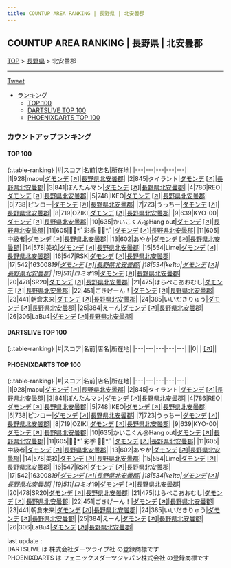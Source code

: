 ```yaml
---
title: COUNTUP AREA RANKING | 長野県 | 北安曇郡
---
```

## COUNTUP AREA RANKING | 長野県 | 北安曇郡

[TOP](/darts/rank/) > [長野県](/darts/rank/長野県/) > 北安曇郡

___

<a href="https://twitter.com/share?ref_src=twsrc%5Etfw" data-text="COUNTUP AREA RANKING | 長野県北安曇郡" class="twitter-share-button" data-hashtags="DARTSLIVE,PHOENIXDARTS,darts,ダーツ" data-show-count="false">Tweet</a>

* [ランキング](#カウントアップランキング)
    * [TOP 100](#top-100)
    * [DARTSLIVE TOP 100](#dartslive-top-100)
    * [PHOENIXDARTS TOP 100](#phoenixdarts-top-100)

### カウントアップランキング

#### TOP 100



{:.table-ranking}
|#|スコア|名前|店名|所在地|
|---|---|---|---|---|
|1|928|<span class="rank-name-pd">mapu</span>|<a href="/darts/rank/shops/8681.html">ダモンデ</a> <a href="https://vs.phoenixdarts.com/jp/shop/shopDetailInfo/s_8681?s_seq=8681">[↗]</a>|<a href="/darts/rank/長野県/北安曇郡">長野県北安曇郡</a>|
|2|845|<span class="rank-name-pd">タイラント</span>|<a href="/darts/rank/shops/8681.html">ダモンデ</a> <a href="https://vs.phoenixdarts.com/jp/shop/shopDetailInfo/s_8681?s_seq=8681">[↗]</a>|<a href="/darts/rank/長野県/北安曇郡">長野県北安曇郡</a>|
|3|841|<span class="rank-name-pd">ぼんたんマン</span>|<a href="/darts/rank/shops/8681.html">ダモンデ</a> <a href="https://vs.phoenixdarts.com/jp/shop/shopDetailInfo/s_8681?s_seq=8681">[↗]</a>|<a href="/darts/rank/長野県/北安曇郡">長野県北安曇郡</a>|
|4|786|<span class="rank-name-pd">REO</span>|<a href="/darts/rank/shops/8681.html">ダモンデ</a> <a href="https://vs.phoenixdarts.com/jp/shop/shopDetailInfo/s_8681?s_seq=8681">[↗]</a>|<a href="/darts/rank/長野県/北安曇郡">長野県北安曇郡</a>|
|5|748|<span class="rank-name-pd">IKEO</span>|<a href="/darts/rank/shops/8681.html">ダモンデ</a> <a href="https://vs.phoenixdarts.com/jp/shop/shopDetailInfo/s_8681?s_seq=8681">[↗]</a>|<a href="/darts/rank/長野県/北安曇郡">長野県北安曇郡</a>|
|6|738|<span class="rank-name-pd">ピンロー</span>|<a href="/darts/rank/shops/8681.html">ダモンデ</a> <a href="https://vs.phoenixdarts.com/jp/shop/shopDetailInfo/s_8681?s_seq=8681">[↗]</a>|<a href="/darts/rank/長野県/北安曇郡">長野県北安曇郡</a>|
|7|723|<span class="rank-name-pd">うっちー</span>|<a href="/darts/rank/shops/8681.html">ダモンデ</a> <a href="https://vs.phoenixdarts.com/jp/shop/shopDetailInfo/s_8681?s_seq=8681">[↗]</a>|<a href="/darts/rank/長野県/北安曇郡">長野県北安曇郡</a>|
|8|719|<span class="rank-name-pd">OZIKI</span>|<a href="/darts/rank/shops/8681.html">ダモンデ</a> <a href="https://vs.phoenixdarts.com/jp/shop/shopDetailInfo/s_8681?s_seq=8681">[↗]</a>|<a href="/darts/rank/長野県/北安曇郡">長野県北安曇郡</a>|
|9|639|<span class="rank-name-pd">KYO-00</span>|<a href="/darts/rank/shops/8681.html">ダモンデ</a> <a href="https://vs.phoenixdarts.com/jp/shop/shopDetailInfo/s_8681?s_seq=8681">[↗]</a>|<a href="/darts/rank/長野県/北安曇郡">長野県北安曇郡</a>|
|10|635|<span class="rank-name-pd">かいこくん@Hang out</span>|<a href="/darts/rank/shops/8681.html">ダモンデ</a> <a href="https://vs.phoenixdarts.com/jp/shop/shopDetailInfo/s_8681?s_seq=8681">[↗]</a>|<a href="/darts/rank/長野県/北安曇郡">長野県北安曇郡</a>|
|11|605|<span class="rank-name-pd">❁⃘*.ﾟ彩季 ❁⃘*.ﾟ</span>|<a href="/darts/rank/shops/8681.html">ダモンデ</a> <a href="https://vs.phoenixdarts.com/jp/shop/shopDetailInfo/s_8681?s_seq=8681">[↗]</a>|<a href="/darts/rank/長野県/北安曇郡">長野県北安曇郡</a>|
|11|605|<span class="rank-name-pd">中級者</span>|<a href="/darts/rank/shops/8681.html">ダモンデ</a> <a href="https://vs.phoenixdarts.com/jp/shop/shopDetailInfo/s_8681?s_seq=8681">[↗]</a>|<a href="/darts/rank/長野県/北安曇郡">長野県北安曇郡</a>|
|13|602|<span class="rank-name-pd">あやか</span>|<a href="/darts/rank/shops/8681.html">ダモンデ</a> <a href="https://vs.phoenixdarts.com/jp/shop/shopDetailInfo/s_8681?s_seq=8681">[↗]</a>|<a href="/darts/rank/長野県/北安曇郡">長野県北安曇郡</a>|
|14|578|<span class="rank-name-pd">美玖</span>|<a href="/darts/rank/shops/8681.html">ダモンデ</a> <a href="https://vs.phoenixdarts.com/jp/shop/shopDetailInfo/s_8681?s_seq=8681">[↗]</a>|<a href="/darts/rank/長野県/北安曇郡">長野県北安曇郡</a>|
|15|554|<span class="rank-name-pd">Lime</span>|<a href="/darts/rank/shops/8681.html">ダモンデ</a> <a href="https://vs.phoenixdarts.com/jp/shop/shopDetailInfo/s_8681?s_seq=8681">[↗]</a>|<a href="/darts/rank/長野県/北安曇郡">長野県北安曇郡</a>|
|16|547|<span class="rank-name-pd">RSK</span>|<a href="/darts/rank/shops/8681.html">ダモンデ</a> <a href="https://vs.phoenixdarts.com/jp/shop/shopDetailInfo/s_8681?s_seq=8681">[↗]</a>|<a href="/darts/rank/長野県/北安曇郡">長野県北安曇郡</a>|
|17|542|<span class="rank-name-pd">163008*19</span>|<a href="/darts/rank/shops/8681.html">ダモンデ</a> <a href="https://vs.phoenixdarts.com/jp/shop/shopDetailInfo/s_8681?s_seq=8681">[↗]</a>|<a href="/darts/rank/長野県/北安曇郡">長野県北安曇郡</a>|
|18|534|<span class="rank-name-pd">ke1ta</span>|<a href="/darts/rank/shops/8681.html">ダモンデ</a> <a href="https://vs.phoenixdarts.com/jp/shop/shopDetailInfo/s_8681?s_seq=8681">[↗]</a>|<a href="/darts/rank/長野県/北安曇郡">長野県北安曇郡</a>|
|19|511|<span class="rank-name-pd">ロミオ*19</span>|<a href="/darts/rank/shops/8681.html">ダモンデ</a> <a href="https://vs.phoenixdarts.com/jp/shop/shopDetailInfo/s_8681?s_seq=8681">[↗]</a>|<a href="/darts/rank/長野県/北安曇郡">長野県北安曇郡</a>|
|20|478|<span class="rank-name-pd">SR20</span>|<a href="/darts/rank/shops/8681.html">ダモンデ</a> <a href="https://vs.phoenixdarts.com/jp/shop/shopDetailInfo/s_8681?s_seq=8681">[↗]</a>|<a href="/darts/rank/長野県/北安曇郡">長野県北安曇郡</a>|
|21|475|<span class="rank-name-pd">はらぺこあおむし</span>|<a href="/darts/rank/shops/8681.html">ダモンデ</a> <a href="https://vs.phoenixdarts.com/jp/shop/shopDetailInfo/s_8681?s_seq=8681">[↗]</a>|<a href="/darts/rank/長野県/北安曇郡">長野県北安曇郡</a>|
|22|451|<span class="rank-name-pd">ごきげーん！</span>|<a href="/darts/rank/shops/8681.html">ダモンデ</a> <a href="https://vs.phoenixdarts.com/jp/shop/shopDetailInfo/s_8681?s_seq=8681">[↗]</a>|<a href="/darts/rank/長野県/北安曇郡">長野県北安曇郡</a>|
|23|441|<span class="rank-name-pd">朝倉未来</span>|<a href="/darts/rank/shops/8681.html">ダモンデ</a> <a href="https://vs.phoenixdarts.com/jp/shop/shopDetailInfo/s_8681?s_seq=8681">[↗]</a>|<a href="/darts/rank/長野県/北安曇郡">長野県北安曇郡</a>|
|24|385|<span class="rank-name-pd">いいだきりゅう</span>|<a href="/darts/rank/shops/8681.html">ダモンデ</a> <a href="https://vs.phoenixdarts.com/jp/shop/shopDetailInfo/s_8681?s_seq=8681">[↗]</a>|<a href="/darts/rank/長野県/北安曇郡">長野県北安曇郡</a>|
|25|384|<span class="rank-name-pd">えーん</span>|<a href="/darts/rank/shops/8681.html">ダモンデ</a> <a href="https://vs.phoenixdarts.com/jp/shop/shopDetailInfo/s_8681?s_seq=8681">[↗]</a>|<a href="/darts/rank/長野県/北安曇郡">長野県北安曇郡</a>|
|26|306|<span class="rank-name-pd">LaBu4</span>|<a href="/darts/rank/shops/8681.html">ダモンデ</a> <a href="https://vs.phoenixdarts.com/jp/shop/shopDetailInfo/s_8681?s_seq=8681">[↗]</a>|<a href="/darts/rank/長野県/北安曇郡">長野県北安曇郡</a>|


#### DARTSLIVE TOP 100



{:.table-ranking}
|#|スコア|名前|店名|所在地|
|---|---|---|---|---|
||0|<span class="rank-name-dl"> </span>|<a href="/darts/rank/shops/.html"></a> <a href="">[↗]</a>|<a href="/darts/rank//"></a>|


#### PHOENIXDARTS TOP 100



{:.table-ranking}
|#|スコア|名前|店名|所在地|
|---|---|---|---|---|
|1|928|<span class="rank-name-pd">mapu</span>|<a href="/darts/rank/shops/8681.html">ダモンデ</a> <a href="https://vs.phoenixdarts.com/jp/shop/shopDetailInfo/s_8681?s_seq=8681">[↗]</a>|<a href="/darts/rank/長野県/北安曇郡">長野県北安曇郡</a>|
|2|845|<span class="rank-name-pd">タイラント</span>|<a href="/darts/rank/shops/8681.html">ダモンデ</a> <a href="https://vs.phoenixdarts.com/jp/shop/shopDetailInfo/s_8681?s_seq=8681">[↗]</a>|<a href="/darts/rank/長野県/北安曇郡">長野県北安曇郡</a>|
|3|841|<span class="rank-name-pd">ぼんたんマン</span>|<a href="/darts/rank/shops/8681.html">ダモンデ</a> <a href="https://vs.phoenixdarts.com/jp/shop/shopDetailInfo/s_8681?s_seq=8681">[↗]</a>|<a href="/darts/rank/長野県/北安曇郡">長野県北安曇郡</a>|
|4|786|<span class="rank-name-pd">REO</span>|<a href="/darts/rank/shops/8681.html">ダモンデ</a> <a href="https://vs.phoenixdarts.com/jp/shop/shopDetailInfo/s_8681?s_seq=8681">[↗]</a>|<a href="/darts/rank/長野県/北安曇郡">長野県北安曇郡</a>|
|5|748|<span class="rank-name-pd">IKEO</span>|<a href="/darts/rank/shops/8681.html">ダモンデ</a> <a href="https://vs.phoenixdarts.com/jp/shop/shopDetailInfo/s_8681?s_seq=8681">[↗]</a>|<a href="/darts/rank/長野県/北安曇郡">長野県北安曇郡</a>|
|6|738|<span class="rank-name-pd">ピンロー</span>|<a href="/darts/rank/shops/8681.html">ダモンデ</a> <a href="https://vs.phoenixdarts.com/jp/shop/shopDetailInfo/s_8681?s_seq=8681">[↗]</a>|<a href="/darts/rank/長野県/北安曇郡">長野県北安曇郡</a>|
|7|723|<span class="rank-name-pd">うっちー</span>|<a href="/darts/rank/shops/8681.html">ダモンデ</a> <a href="https://vs.phoenixdarts.com/jp/shop/shopDetailInfo/s_8681?s_seq=8681">[↗]</a>|<a href="/darts/rank/長野県/北安曇郡">長野県北安曇郡</a>|
|8|719|<span class="rank-name-pd">OZIKI</span>|<a href="/darts/rank/shops/8681.html">ダモンデ</a> <a href="https://vs.phoenixdarts.com/jp/shop/shopDetailInfo/s_8681?s_seq=8681">[↗]</a>|<a href="/darts/rank/長野県/北安曇郡">長野県北安曇郡</a>|
|9|639|<span class="rank-name-pd">KYO-00</span>|<a href="/darts/rank/shops/8681.html">ダモンデ</a> <a href="https://vs.phoenixdarts.com/jp/shop/shopDetailInfo/s_8681?s_seq=8681">[↗]</a>|<a href="/darts/rank/長野県/北安曇郡">長野県北安曇郡</a>|
|10|635|<span class="rank-name-pd">かいこくん@Hang out</span>|<a href="/darts/rank/shops/8681.html">ダモンデ</a> <a href="https://vs.phoenixdarts.com/jp/shop/shopDetailInfo/s_8681?s_seq=8681">[↗]</a>|<a href="/darts/rank/長野県/北安曇郡">長野県北安曇郡</a>|
|11|605|<span class="rank-name-pd">❁⃘*.ﾟ彩季 ❁⃘*.ﾟ</span>|<a href="/darts/rank/shops/8681.html">ダモンデ</a> <a href="https://vs.phoenixdarts.com/jp/shop/shopDetailInfo/s_8681?s_seq=8681">[↗]</a>|<a href="/darts/rank/長野県/北安曇郡">長野県北安曇郡</a>|
|11|605|<span class="rank-name-pd">中級者</span>|<a href="/darts/rank/shops/8681.html">ダモンデ</a> <a href="https://vs.phoenixdarts.com/jp/shop/shopDetailInfo/s_8681?s_seq=8681">[↗]</a>|<a href="/darts/rank/長野県/北安曇郡">長野県北安曇郡</a>|
|13|602|<span class="rank-name-pd">あやか</span>|<a href="/darts/rank/shops/8681.html">ダモンデ</a> <a href="https://vs.phoenixdarts.com/jp/shop/shopDetailInfo/s_8681?s_seq=8681">[↗]</a>|<a href="/darts/rank/長野県/北安曇郡">長野県北安曇郡</a>|
|14|578|<span class="rank-name-pd">美玖</span>|<a href="/darts/rank/shops/8681.html">ダモンデ</a> <a href="https://vs.phoenixdarts.com/jp/shop/shopDetailInfo/s_8681?s_seq=8681">[↗]</a>|<a href="/darts/rank/長野県/北安曇郡">長野県北安曇郡</a>|
|15|554|<span class="rank-name-pd">Lime</span>|<a href="/darts/rank/shops/8681.html">ダモンデ</a> <a href="https://vs.phoenixdarts.com/jp/shop/shopDetailInfo/s_8681?s_seq=8681">[↗]</a>|<a href="/darts/rank/長野県/北安曇郡">長野県北安曇郡</a>|
|16|547|<span class="rank-name-pd">RSK</span>|<a href="/darts/rank/shops/8681.html">ダモンデ</a> <a href="https://vs.phoenixdarts.com/jp/shop/shopDetailInfo/s_8681?s_seq=8681">[↗]</a>|<a href="/darts/rank/長野県/北安曇郡">長野県北安曇郡</a>|
|17|542|<span class="rank-name-pd">163008*19</span>|<a href="/darts/rank/shops/8681.html">ダモンデ</a> <a href="https://vs.phoenixdarts.com/jp/shop/shopDetailInfo/s_8681?s_seq=8681">[↗]</a>|<a href="/darts/rank/長野県/北安曇郡">長野県北安曇郡</a>|
|18|534|<span class="rank-name-pd">ke1ta</span>|<a href="/darts/rank/shops/8681.html">ダモンデ</a> <a href="https://vs.phoenixdarts.com/jp/shop/shopDetailInfo/s_8681?s_seq=8681">[↗]</a>|<a href="/darts/rank/長野県/北安曇郡">長野県北安曇郡</a>|
|19|511|<span class="rank-name-pd">ロミオ*19</span>|<a href="/darts/rank/shops/8681.html">ダモンデ</a> <a href="https://vs.phoenixdarts.com/jp/shop/shopDetailInfo/s_8681?s_seq=8681">[↗]</a>|<a href="/darts/rank/長野県/北安曇郡">長野県北安曇郡</a>|
|20|478|<span class="rank-name-pd">SR20</span>|<a href="/darts/rank/shops/8681.html">ダモンデ</a> <a href="https://vs.phoenixdarts.com/jp/shop/shopDetailInfo/s_8681?s_seq=8681">[↗]</a>|<a href="/darts/rank/長野県/北安曇郡">長野県北安曇郡</a>|
|21|475|<span class="rank-name-pd">はらぺこあおむし</span>|<a href="/darts/rank/shops/8681.html">ダモンデ</a> <a href="https://vs.phoenixdarts.com/jp/shop/shopDetailInfo/s_8681?s_seq=8681">[↗]</a>|<a href="/darts/rank/長野県/北安曇郡">長野県北安曇郡</a>|
|22|451|<span class="rank-name-pd">ごきげーん！</span>|<a href="/darts/rank/shops/8681.html">ダモンデ</a> <a href="https://vs.phoenixdarts.com/jp/shop/shopDetailInfo/s_8681?s_seq=8681">[↗]</a>|<a href="/darts/rank/長野県/北安曇郡">長野県北安曇郡</a>|
|23|441|<span class="rank-name-pd">朝倉未来</span>|<a href="/darts/rank/shops/8681.html">ダモンデ</a> <a href="https://vs.phoenixdarts.com/jp/shop/shopDetailInfo/s_8681?s_seq=8681">[↗]</a>|<a href="/darts/rank/長野県/北安曇郡">長野県北安曇郡</a>|
|24|385|<span class="rank-name-pd">いいだきりゅう</span>|<a href="/darts/rank/shops/8681.html">ダモンデ</a> <a href="https://vs.phoenixdarts.com/jp/shop/shopDetailInfo/s_8681?s_seq=8681">[↗]</a>|<a href="/darts/rank/長野県/北安曇郡">長野県北安曇郡</a>|
|25|384|<span class="rank-name-pd">えーん</span>|<a href="/darts/rank/shops/8681.html">ダモンデ</a> <a href="https://vs.phoenixdarts.com/jp/shop/shopDetailInfo/s_8681?s_seq=8681">[↗]</a>|<a href="/darts/rank/長野県/北安曇郡">長野県北安曇郡</a>|
|26|306|<span class="rank-name-pd">LaBu4</span>|<a href="/darts/rank/shops/8681.html">ダモンデ</a> <a href="https://vs.phoenixdarts.com/jp/shop/shopDetailInfo/s_8681?s_seq=8681">[↗]</a>|<a href="/darts/rank/長野県/北安曇郡">長野県北安曇郡</a>|


<div class="footer border-top border-gray-light mt-5 pt-3 text-right text-gray">
    last update : <span style="font-weight: italic" id="foot_last_modified"></span><br />
    DARTSLIVE は 株式会社ダーツライブ社 の登録商標です<br />
    PHOENIXDARTS は フェニックスダーツジャパン株式会社 の登録商標です<br />
</div>

<script src="https://cdnjs.cloudflare.com/ajax/libs/jquery.tablesorter/2.31.3/js/jquery.tablesorter.min.js" integrity="sha512-qzgd5cYSZcosqpzpn7zF2ZId8f/8CHmFKZ8j7mU4OUXTNRd5g+ZHBPsgKEwoqxCtdQvExE5LprwwPAgoicguNg==" crossorigin="anonymous" referrerpolicy="no-referrer"></script>
<link rel="stylesheet" href="https://cdnjs.cloudflare.com/ajax/libs/jquery.tablesorter/2.31.3/css/theme.default.min.css" integrity="sha512-wghhOJkjQX0Lh3NSWvNKeZ0ZpNn+SPVXX1Qyc9OCaogADktxrBiBdKGDoqVUOyhStvMBmJQ8ZdMHiR3wuEq8+w==" crossorigin="anonymous" referrerpolicy="no-referrer" />
<script>
$(function() {
    $(".table-ranking").tablesorter({sortList:[[0, 0]]});
    $("#foot_last_modified").text(formatDate(new Date(document.lastModified), 'yyyy-MM-dd HH:mm:ss'));
});
</script>

<script async src="https://platform.twitter.com/widgets.js" charset="utf-8"></script>